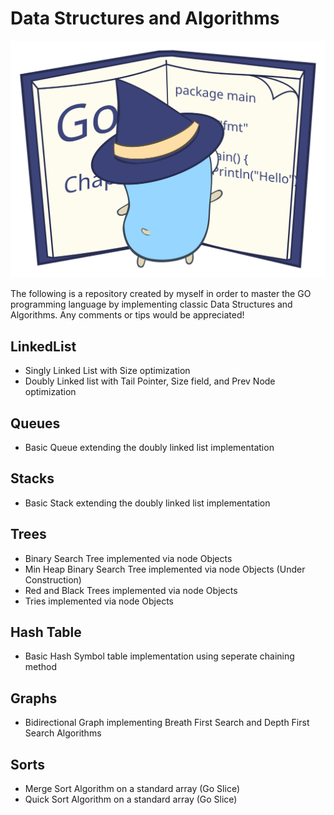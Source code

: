 # Data Structures and Algorithms

![alt text](./misc/go_witchlearning.svg)

The following is a repository created by myself in order to master the GO programming language by implementing classic Data Structures and Algorithms. 
Any comments or tips would be appreciated!


## LinkedList
- Singly Linked List with Size optimization 
- Doubly Linked list with Tail Pointer, Size field, and Prev Node optimization 

## Queues
- Basic Queue extending the doubly linked list implementation

## Stacks 
- Basic Stack extending the doubly linked list implementation

## Trees 
- Binary Search Tree implemented via node Objects
- Min Heap Binary Search Tree implemented via node Objects (Under Construction)
- Red and Black Trees implemented via node Objects 
- Tries implemented via node Objects 

## Hash Table
- Basic Hash Symbol table implementation using seperate chaining method 

## Graphs
- Bidirectional Graph implementing Breath First Search and Depth First Search Algorithms

## Sorts 
- Merge Sort Algorithm on a standard array (Go Slice)
- Quick Sort Algorithm on a standard array (Go Slice)

